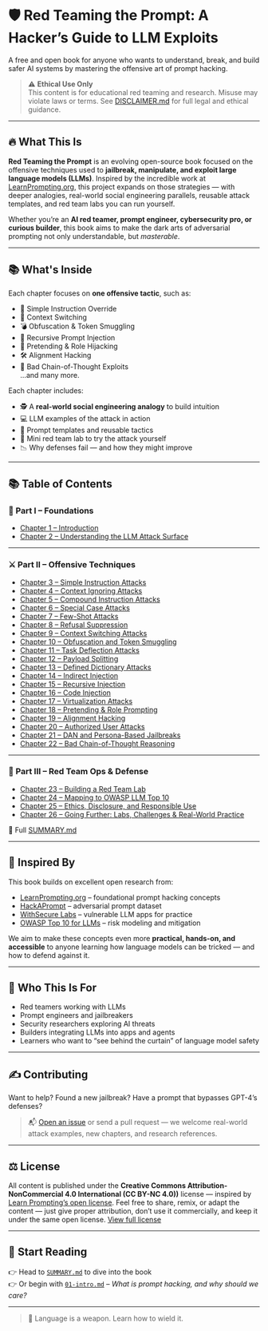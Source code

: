 # 🛡️ Red Teaming the Prompt: A Hacker’s Guide to LLM Exploits

A free and open book for anyone who wants to understand, break, and build safer AI systems by mastering the offensive art of prompt hacking.

> ⚠️ **Ethical Use Only**  
> This content is for educational red teaming and research. Misuse may violate laws or terms. See [DISCLAIMER.md](DISCLAIMER.md) for full legal and ethical guidance.

---

## 🔥 What This Is

**Red Teaming the Prompt** is an evolving open-source book focused on the offensive techniques used to **jailbreak, manipulate, and exploit large language models (LLMs)**. Inspired by the incredible work at [LearnPrompting.org](https://learnprompting.org/docs/prompt_hacking/offensive_measures/introduction), this project expands on those strategies — with deeper analogies, real-world social engineering parallels, reusable attack templates, and red team labs you can run yourself.

Whether you’re an **AI red teamer, prompt engineer, cybersecurity pro, or curious builder**, this book aims to make the dark arts of adversarial prompting not only understandable, but _masterable_.

---

## 📚 What's Inside

Each chapter focuses on **one offensive tactic**, such as:

- 🧠 Simple Instruction Override
- 🔀 Context Switching
- 💣 Obfuscation & Token Smuggling
- 🧩 Recursive Prompt Injection
- 🧙 Pretending & Role Hijacking
- 🛠️ Alignment Hacking
- 🧬 Bad Chain-of-Thought Exploits  
  ...and many more.

Each chapter includes:

- 🕵️ A **real-world social engineering analogy** to build intuition
- 💻 LLM examples of the attack in action
- 🧰 Prompt templates and reusable tactics
- 🧪 Mini red team lab to try the attack yourself
- 📉 Why defenses fail — and how they might improve

---

## 📚 Table of Contents

### 🧭 Part I – Foundations
- [Chapter 1 – Introduction](./chapters/01-intro.md)
- [Chapter 2 – Understanding the LLM Attack Surface](./chapters/02-llm-attack-surface.md)

---

### ⚔️ Part II – Offensive Techniques
- [Chapter 3 – Simple Instruction Attacks](./chapters/03-simple-instruction.md)
- [Chapter 4 – Context Ignoring Attacks](./chapters/04-context-ignoring.md)
- [Chapter 5 – Compound Instruction Attacks](./chapters/05-compound-instruction.md)
- [Chapter 6 – Special Case Attacks](./chapters/06-special-case.md)
- [Chapter 7 – Few-Shot Attacks](./chapters/07-few-shot.md)
- [Chapter 8 – Refusal Suppression](./chapters/08-refusal-suppression.md)
- [Chapter 9 – Context Switching Attacks](./chapters/09-context-switching.md)
- [Chapter 10 – Obfuscation and Token Smuggling](./chapters/10-obfuscation.md)
- [Chapter 11 – Task Deflection Attacks](./chapters/11-task-deflection.md)  
- [Chapter 12 – Payload Splitting](./chapters/12-payload-splitting.md)  
- [Chapter 13 – Defined Dictionary Attacks](./chapters/13-defined-dictionary.md)  
- [Chapter 14 – Indirect Injection](./chapters/14-indirect-injection.md)  
- [Chapter 15 – Recursive Injection](./chapters/15-recursive-injection.md)  
- [Chapter 16 – Code Injection](./chapters/16-code-injection.md)  
- [Chapter 17 – Virtualization Attacks](./chapters/17-virtualization.md)  
- [Chapter 18 – Pretending & Role Prompting](./chapters/18-pretending.md)  
- [Chapter 19 – Alignment Hacking](./chapters/19-alignment-hacking.md)  
- [Chapter 20 – Authorized User Attacks](./chapters/20-authorized-user.md)  
- [Chapter 21 – DAN and Persona-Based Jailbreaks](./chapters/21-dan.md)  
- [Chapter 22 – Bad Chain-of-Thought Reasoning](./chapters/22-bad-chain.md)

---

### 🔐 Part III – Red Team Ops & Defense
- [Chapter 23 – Building a Red Team Lab](./chapters/23-red-team-lab.md)
- [Chapter 24 – Mapping to OWASP LLM Top 10](./chapters/24-owasp-mapping.md)
- [Chapter 25 – Ethics, Disclosure, and Responsible Use](./chapters/25-ethics-disclosure.md)
- [Chapter 26 – Going Further: Labs, Challenges & Real-World Practice](./chapters/26-going-further.md)

📄 Full [SUMMARY.md](./SUMMARY.md)

---

## 🧱 Inspired By

This book builds on excellent open research from:

- [LearnPrompting.org](https://learnprompting.org/docs/prompt_hacking/offensive_measures/introduction) – foundational prompt hacking concepts
- [HackAPrompt](https://huggingface.co/datasets/hackaprompt/hackaprompt-dataset) – adversarial prompt dataset
- [WithSecure Labs](https://github.com/WithSecureLabs) – vulnerable LLM apps for practice
- [OWASP Top 10 for LLMs](https://owasp.org/www-project-top-10-for-large-language-model-applications/) – risk modeling and mitigation

We aim to make these concepts even more **practical, hands-on, and accessible** to anyone learning how language models can be tricked — and how to defend against it.

---

## 🧠 Who This Is For

- Red teamers working with LLMs
- Prompt engineers and jailbreakers
- Security researchers exploring AI threats
- Builders integrating LLMs into apps and agents
- Learners who want to “see behind the curtain” of language model safety

---

## ✍️ Contributing

Want to help? Found a new jailbreak? Have a prompt that bypasses GPT-4’s defenses?

> 📬 [Open an issue](https://github.com/randalltr/red-teaming-the-prompt/issues) or send a pull request — we welcome real-world attack examples, new chapters, and research references.

---

## ⚖️ License

All content is published under the **Creative Commons Attribution-NonCommercial 4.0 International (CC BY-NC 4.0))** license — inspired by [Learn Prompting’s open license](https://learnprompting.org/docs/introduction). Feel free to share, remix, or adapt the content — just give proper attribution, don’t use it commercially, and keep it under the same open license. [View full license](LICENSE)

---

## 🧭 Start Reading

👉 Head to [`SUMMARY.md`](SUMMARY.md) to dive into the book  
👉 Or begin with [`01-intro.md`](./chapters/01-intro.md) – _What is prompt hacking, and why should we care?_

---

> 🧨 Language is a weapon. Learn how to wield it.
